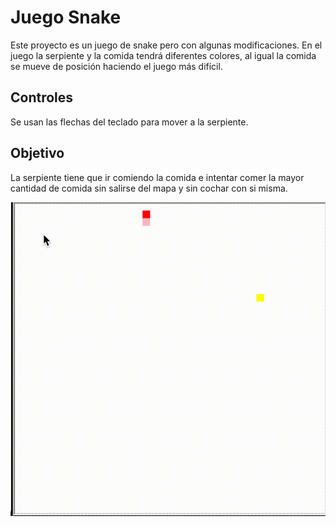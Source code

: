 # Juego Snake 
Este proyecto es un juego de snake pero con algunas modificaciones. En el juego la serpiente y la comida tendrá diferentes colores, al igual la comida se mueve de posición haciendo el juego más difícil.

## Controles
Se usan las flechas del teclado para mover a la serpiente.

## Objetivo
La serpiente tiene que ir comiendo la comida e intentar comer la mayor cantidad de comida sin salirse del mapa y sin cochar con si misma.

![](https://github.com/CarlaOnate/Snake/blob/main/assets/snake.gif)
